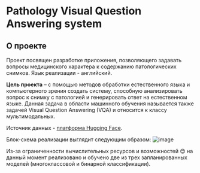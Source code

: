 # Pathology Visual Question Answering system

## О проекте

Проект посвящен разработке приложения, позволяющего задавать вопросы медицинского характера к содержанию патологических снимков. Язык реализации - английский.

**Цель проекта** – с помощью методов обработки естественного языка и компьютерного зрения создать систему, способную анализировать вопрос к снимку с патологией и генерировать ответ на естественном языке. Данная задача в области машинного обучения называется также задачей Visual Question Answering (VQA) и относится к классу мультимодальных.

Источник данных - [платформа Hugging Face](https://huggingface.co/datasets/flaviagiammarino/path-vqa).

Блок-схема реализации выглядит следующим образом:
![image](https://github.com/user-attachments/assets/c4f609f7-8038-4852-a323-29579148a719)

Из-за ограниченности вычислительных ресурсов и возможностей :blush: на данный момент реализовано и обучено две из трех запланированных моделей (многоклассовой и бинарной классификации).
